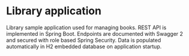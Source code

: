 # Library application

Library sample application used for managing books. REST API is implemented in Spring Boot. Endpoints are documented with Swagger 2 and secured with role based Spring Security. Data is populated automatically in H2 embedded database on application startup.
